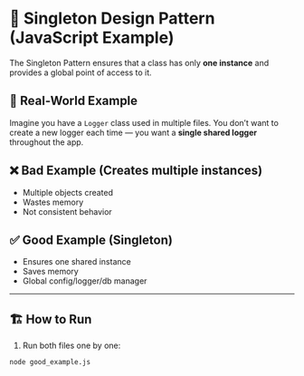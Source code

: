 # 🔁 Singleton Design Pattern (JavaScript Example)

The Singleton Pattern ensures that a class has only **one instance** and provides a global point of access to it.

## 🤔 Real-World Example
Imagine you have a `Logger` class used in multiple files. You don’t want to create a new logger each time — you want a **single shared logger** throughout the app.

## ❌ Bad Example (Creates multiple instances)
- Multiple objects created
- Wastes memory
- Not consistent behavior

## ✅ Good Example (Singleton)
- Ensures one shared instance
- Saves memory
- Global config/logger/db manager

---

## 🏗️ How to Run

1. Run both files one by one:

```bash
node good_example.js
```
